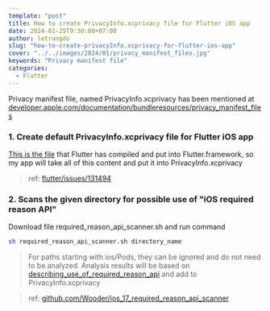 ```yaml
---
template: "post"
title: How to create PrivacyInfo.xcprivacy file for Flutter iOS app
date: 2024-01-25T9:30:00+07:00
author: letrungdo
slug: "how-to-create-privacyInfo.xcprivacy-for-flutter-ios-app"
cover: "../../images/2024/01/privacy_manifest_files.jpg"
keywords: "Privacy manifest file"
categories:
  - Flutter
---
```


Privacy manifest file, named PrivacyInfo.xcprivacy has been mentioned at <a href="https://developer.apple.com/documentation/bundleresources/privacy_manifest_files" target="_blank">developer.apple.com/documentation/bundleresources/privacy_manifest_files</a>

### 1. Create default PrivacyInfo.xcprivacy file for Flutter iOS app

<a href="https://github.com/flutter/engine/blob/main/shell/platform/darwin/ios/framework/PrivacyInfo.xcprivacy" target="_blank">This is the file</a> that Flutter has compiled and put into Flutter.framework, so my app will take all of this content and put it into PrivacyInfo.xcprivacy

> ref: <a href="https://github.com/flutter/flutter/issues/131494" target="_blank">flutter/issues/131494</a>

### 2. Scans the given directory for possible use of "iOS required reason API"

Download file required_reason_api_scanner.sh and run command

```sh
sh required_reason_api_scanner.sh directory_name
```

> For paths starting with ios/Pods, they can be ignored and do not need to be analyzed.
> Analysis results will be based on <a href="https://developer.apple.com/documentation/bundleresources/privacy_manifest_files/describing_use_of_required_reason_api" target="_blank">describing_use_of_required_reason_api</a> and add to PrivacyInfo.xcprivacy

> ref: <a href="https://github.com/Wooder/ios_17_required_reason_api_scanner" target="_blank">github.com/Wooder/ios_17_required_reason_api_scanner</a>
